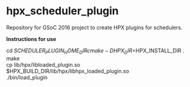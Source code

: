 <!---
  Copyright (c) 2016 Satyaki Upadhyay

  Distributed under the Boost Software License, Version 1.0. (See accompanying
  file LICENSE_1_0.txt or copy at http://www.boost.org/LICENSE_1_0.txt)
-->

hpx_scheduler_plugin
====================

Repository for GSoC 2016 project to create HPX plugins for schedulers.

**Instructions for use**

cd $SCHEDULER_PLUGIN_HOME_DIR  
cmake -DHPX_DIR=$HPX_INSTALL_DIR .  
make  
cp lib/hpx/libloaded_plugin.so $HPX_BUILD_DIR/lib/hpx/libhpx_loaded_plugin.so  
./bin/load_plugin
